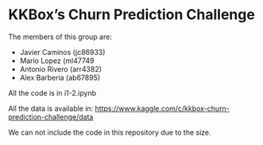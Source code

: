# KKBox’s Churn Prediction Challenge

The members of this group are:
- Javier Caminos (jc86933)
- Mario Lopez (ml47749
- Antonio Rivero (arr4382)
- Alex Barberia (ab67895)

All the code is in i1-2.ipynb

All the data is available in: https://www.kaggle.com/c/kkbox-churn-prediction-challenge/data

We can not include the code in this repository due to the size.
